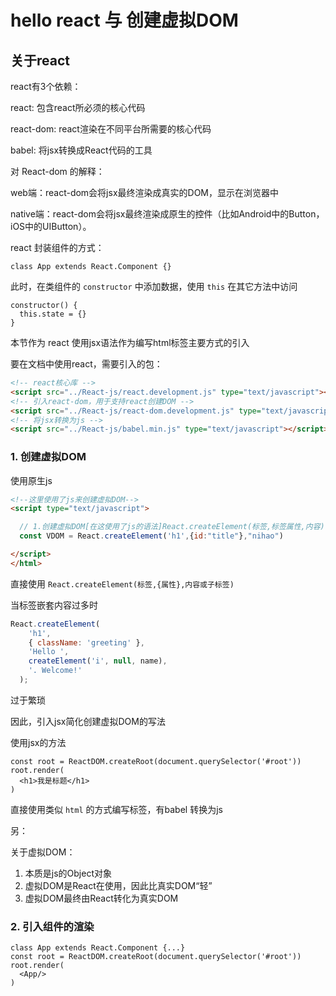 # hello react 与 创建虚拟DOM

## 关于react

react有3个依赖：

react: 包含react所必须的核心代码

react-dom: react渲染在不同平台所需要的核心代码

babel: 将jsx转换成React代码的工具

对 React-dom 的解释：

web端：react-dom会将jsx最终渲染成真实的DOM，显示在浏览器中

native端：react-dom会将jsx最终渲染成原生的控件（比如Android中的Button，iOS中的UIButton）。

react 封装组件的方式：

```
class App extends React.Component {}
```

此时，在类组件的 `constructor` 中添加数据，使用 `this` 在其它方法中访问

```
constructor() {
  this.state = {}
}
```

本节作为 react 使用jsx语法作为编写html标签主要方式的引入

要在文档中使用react，需要引入的包：

```html
<!-- react核心库 -->
<script src="../React-js/react.development.js" type="text/javascript"></script>
<!-- 引入react-dom，用于支持react创建DOM -->
<script src="../React-js/react-dom.development.js" type="text/javascript"></script>
<!-- 将jsx转换为js -->
<script src="../React-js/babel.min.js" type="text/javascript"></script>
```

### 1. 创建虚拟DOM

使用原生js

```html
<!--这里使用了js来创建虚拟DOM-->
<script type="text/javascript">

  // 1.创建虚拟DOM[在这使用了js的语法]React.createElement(标签,标签属性,内容)
  const VDOM = React.createElement('h1',{id:"title"},"nihao")

</script>
</html>
```

直接使用 `React.createElement(标签,{属性},内容或子标签)`

当标签嵌套内容过多时

```js
React.createElement(
    'h1',
    { className: 'greeting' },
    'Hello ',
    createElement('i', null, name),
    '. Welcome!'
  );
```

过于繁琐

因此，引入jsx简化创建虚拟DOM的写法

使用jsx的方法

```
const root = ReactDOM.createRoot(document.querySelector('#root'))
root.render(
  <h1>我是标题</h1>
)
```

直接使用类似  `html` 的方式编写标签，有babel 转换为js

另：

关于虚拟DOM：

1. 本质是js的Object对象
2. 虚拟DOM是React在使用，因此比真实DOM“轻”
3. 虚拟DOM最终由React转化为真实DOM

### 2. 引入组件的渲染

```
class App extends React.Component {...}
const root = ReactDOM.createRoot(document.querySelector('#root'))
root.render(
  <App/>
)
```
